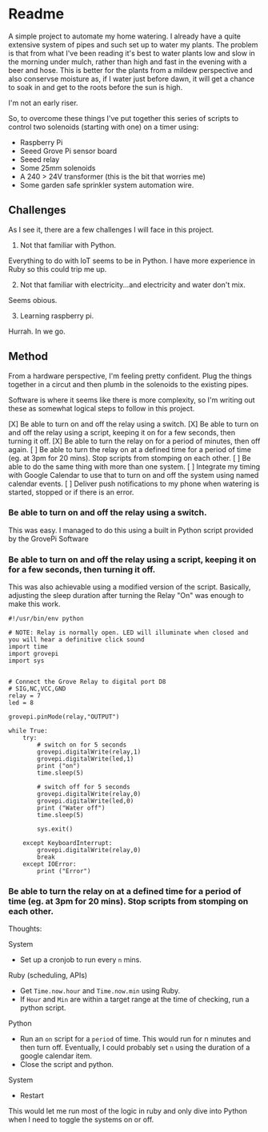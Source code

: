 # Readme

A simple project to automate my home watering. I already have a quite extensive system of pipes and such set up to water my plants. The problem is that from what I've been reading it's best to water plants low and slow in the morning under mulch, rather than high and fast in the evening with a beer and hose. This is better for the plants from a mildew perspective and also conservse moisture as, if I water just before dawn, it will get a chance to soak in and get to the roots before the sun is high.

I'm not an early riser.

So, to overcome these things I've put together this series of scripts to control two solenoids (starting with one) on a timer using:

* Raspberry Pi
* Seeed Grove Pi sensor board
* Seeed relay
* Some 25mm solenoids
* A 240 > 24V transformer (this is the bit that worries me)
* Some garden safe sprinkler system automation wire.

## Challenges

As I see it, there are a few challenges I will face in this project.

1. Not that familiar with Python.

Everything to do with IoT seems to be in Python. I have more experience in Ruby so this could trip me up.

2. Not that familiar with electricity...and electricity and water don't mix.

Seems obious.

3. Learning raspberry pi.

Hurrah. In we go.

## Method

From a hardware perspective, I'm feeling pretty confident. Plug the things together in a circut and then plumb in the solenoids to the existing pipes.

Software is where it seems like there is more complexity, so I'm writing out these as somewhat logical steps to follow in this project.

[X] Be able to turn on and off the relay using a switch.
[X] Be able to turn on and off the relay using a script, keeping it on for a few seconds, then turning it off.
[X] Be able to turn the relay on for a period of minutes, then off again.
[ ] Be able to turn the relay on at a defined time for a period of time (eg. at 3pm for 20 mins). Stop scripts from stomping on each other.
[ ] Be able to do the same thing with more than one system.
[ ] Integrate my timing with Google Calendar to use that to turn on and off the system using named calendar events.
[ ] Deliver push notifications to my phone when watering is started, stopped or if there is an error.


### Be able to turn on and off the relay using a switch.

This was easy. I managed to do this using a built in Python script provided by the GrovePi Software

### Be able to turn on and off the relay using a script, keeping it on for a few seconds, then turning it off.

This was also achievable using a modified version of the script. Basically, adjusting the sleep duration after turning the Relay "On" was enough to make this work.

```
#!/usr/bin/env python

# NOTE: Relay is normally open. LED will illuminate when closed and you will hear a definitive click sound
import time
import grovepi
import sys


# Connect the Grove Relay to digital port D8
# SIG,NC,VCC,GND
relay = 7
led = 8

grovepi.pinMode(relay,"OUTPUT")

while True:
    try:
        # switch on for 5 seconds
        grovepi.digitalWrite(relay,1)
        grovepi.digitalWrite(led,1)
        print ("on")
        time.sleep(5)

        # switch off for 5 seconds
        grovepi.digitalWrite(relay,0)
        grovepi.digitalWrite(led,0)
        print ("Water off")
        time.sleep(5)

        sys.exit()

    except KeyboardInterrupt:
        grovepi.digitalWrite(relay,0)
        break
    except IOError:
        print ("Error")
```

### Be able to turn the relay on at a defined time for a period of time (eg. at 3pm for 20 mins). Stop scripts from stomping on each other.

Thoughts:

System
- Set up a cronjob to run every `n` mins.

Ruby (scheduling, APIs)
- Get `Time.now.hour` and `Time.now.min` using Ruby.
- If `Hour` and `Min` are within a target range at the time of checking, run a python script.

Python
- Run an `on` script for a `period` of time. This would run for n minutes and then turn off. Eventually, I could probably set `n` using the duration of a google calendar item.
- Close the script and python.

System
- Restart

This would let me run most of the logic in ruby and only dive into Python when I need to toggle the systems on or off.
